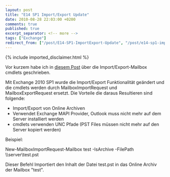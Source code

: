 ```yaml
---
layout: post
title: "E14 SP1 Import/Export Update"
date: 2010-08-28 22:03:00 +0200
comments: true
published: true
excerpt_separator: <!-- more -->
tags: ["Exchange"]
redirect_from: ["/post/E14-SP1-ImportExport-Update", "/post/e14-sp1-importexport-update"]
---
```

<!-- more -->
{% include imported_disclaimer.html %}
<p>Vor kurzem habe ich in <a href="/post/ImportExport-Mailbox.aspx">diesem Post</a> &uuml;ber die Import/Export-Mailbox cmdlets geschrieben.</p>
<p>Mit Exchange 2010 SP1 wurde die Import/Export Funktionalit&auml;t ge&auml;ndert und die cmdlets werden durch MailboxImportRequest und MailboxExportRequest ersetzt. Die Vorteile die daraus Resultieren sind folgende:</p>
<ul>
<li>Import/Export von Online Archiven</li>
<li>Verwendet Exchange MAPI Provider, Outlook muss nicht mehr auf dem Server installiert werden</li>
<li>cmdlets verwenden UNC Pfade (PST Files m&uuml;ssen nicht mehr auf den Server kopiert werden)</li>
</ul>
<p>Beispiel:</p>
<p>New-MailboxImportRequest-Mailbox&nbsp;test -IsArchive&nbsp;-FilePath \\server\test.pst</p>
<p>Dieser Befehl Importiert den Inhalt der Datei test.pst in das Online Archiv der Mailbox "test".</p>

